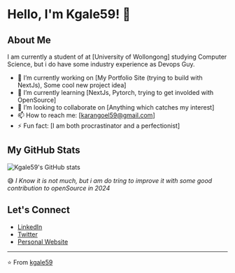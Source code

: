 # Hello, I'm Kgale59! 👋

## About Me
I am currently a student of at [University of Wollongong] studying Computer Science, but i do have some industry experience as Devops Guy.

- 🔭 I’m currently working on [My Portfolio Site (trying to build with NextJs), Some cool new project idea]
- 🌱 I’m currently learning [NextJs, Pytorch, trying to get involded with OpenSource]
- 👯 I’m looking to collaborate on [Anything which catches my interest]
- 📫 How to reach me: [karangoel59@gmail.com]
- ⚡ Fun fact: [I am both procrastinator and a perfectionist]


## My GitHub Stats
![Kgale59's GitHub stats](https://github-readme-stats.vercel.app/api?username=kgale59&show_icons=true&theme=radical)

😅 *I Know it is not much, but i am do tring to improve it with some good contribution to openSource in 2024*

## Let's Connect
- [LinkedIn](https://www.linkedin.com/in/kg59/)
- [Twitter](https://twitter.com/kgale59)
- [Personal Website](https://karangoel59.com/)

---

⭐️ From [kgale59](https://github.com/kgale59)
